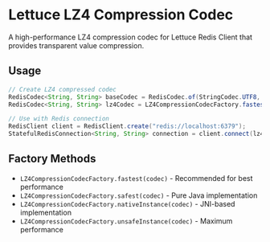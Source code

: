 # Lettuce LZ4 Compression Codec

A high-performance LZ4 compression codec for Lettuce Redis Client that provides transparent value compression.

## Usage

```java
// Create LZ4 compressed codec
RedisCodec<String, String> baseCodec = RedisCodec.of(StringCodec.UTF8, StringCodec.UTF8);
RedisCodec<String, String> lz4Codec = LZ4CompressionCodecFactory.fastest(baseCodec);

// Use with Redis connection
RedisClient client = RedisClient.create("redis://localhost:6379");
StatefulRedisConnection<String, String> connection = client.connect(lz4Codec);
```

## Factory Methods

- `LZ4CompressionCodecFactory.fastest(codec)` - Recommended for best performance
- `LZ4CompressionCodecFactory.safest(codec)` - Pure Java implementation
- `LZ4CompressionCodecFactory.nativeInstance(codec)` - JNI-based implementation
- `LZ4CompressionCodecFactory.unsafeInstance(codec)` - Maximum performance
